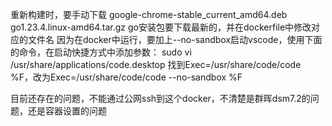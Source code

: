 重新构建时，要手动下载
google-chrome-stable_current_amd64.deb
go1.23.4.linux-amd64.tar.gz
go安装包要下载最新的，并在dockerfile中修改对应的文件名
因为在docker中运行，要加上--no-sandbox启动vscode，使用下面的命令，在启动快捷方式中添加参数：
sudo vi /usr/share/applications/code.desktop
找到Exec=/usr/share/code/code %F，改为Exec=/usr/share/code/code --no-sandbox %F

目前还存在的问题，不能通过公网ssh到这个docker，不清楚是群晖dsm7.2的问题，还是容器设置的问题
